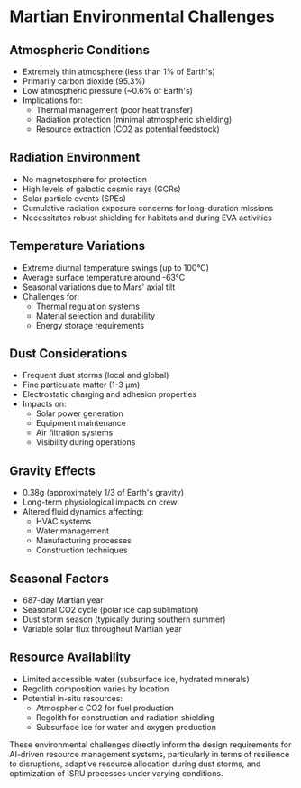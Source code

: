 # Martian Environmental Challenges

## Atmospheric Conditions
- Extremely thin atmosphere (less than 1% of Earth's)
- Primarily carbon dioxide (95.3%)
- Low atmospheric pressure (~0.6% of Earth's)
- Implications for:
  - Thermal management (poor heat transfer)
  - Radiation protection (minimal atmospheric shielding)
  - Resource extraction (CO2 as potential feedstock)

## Radiation Environment
- No magnetosphere for protection
- High levels of galactic cosmic rays (GCRs)
- Solar particle events (SPEs)
- Cumulative radiation exposure concerns for long-duration missions
- Necessitates robust shielding for habitats and during EVA activities

## Temperature Variations
- Extreme diurnal temperature swings (up to 100°C)
- Average surface temperature around -63°C
- Seasonal variations due to Mars' axial tilt
- Challenges for:
  - Thermal regulation systems
  - Material selection and durability
  - Energy storage requirements

## Dust Considerations
- Frequent dust storms (local and global)
- Fine particulate matter (1-3 μm)
- Electrostatic charging and adhesion properties
- Impacts on:
  - Solar power generation
  - Equipment maintenance
  - Air filtration systems
  - Visibility during operations

## Gravity Effects
- 0.38g (approximately 1/3 of Earth's gravity)
- Long-term physiological impacts on crew
- Altered fluid dynamics affecting:
  - HVAC systems
  - Water management
  - Manufacturing processes
  - Construction techniques

## Seasonal Factors
- 687-day Martian year
- Seasonal CO2 cycle (polar ice cap sublimation)
- Dust storm season (typically during southern summer)
- Variable solar flux throughout Martian year

## Resource Availability
- Limited accessible water (subsurface ice, hydrated minerals)
- Regolith composition varies by location
- Potential in-situ resources:
  - Atmospheric CO2 for fuel production
  - Regolith for construction and radiation shielding
  - Subsurface ice for water and oxygen production

These environmental challenges directly inform the design requirements for AI-driven resource management systems, particularly in terms of resilience to disruptions, adaptive resource allocation during dust storms, and optimization of ISRU processes under varying conditions.
